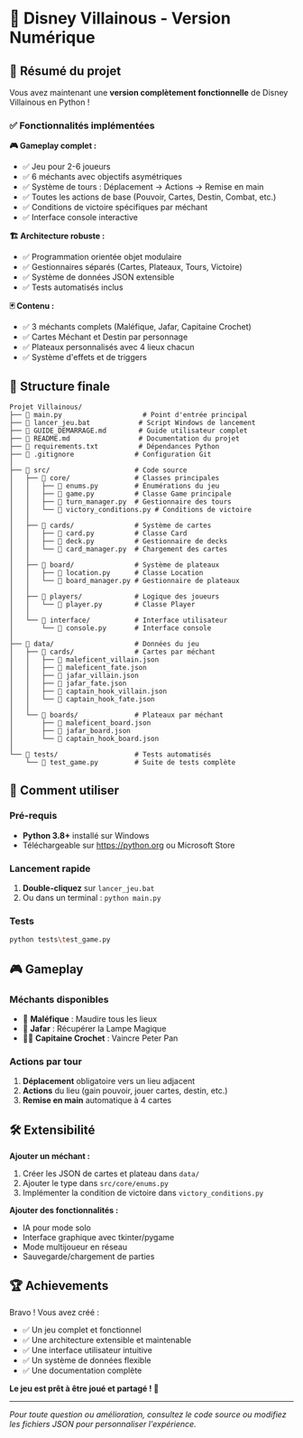 # 🏰 Disney Villainous - Version Numérique

## 🎯 Résumé du projet

Vous avez maintenant une **version complètement fonctionnelle** de Disney Villainous en Python ! 

### ✅ Fonctionnalités implémentées

**🎮 Gameplay complet :**
- ✅ Jeu pour 2-6 joueurs
- ✅ 6 méchants avec objectifs asymétriques
- ✅ Système de tours : Déplacement → Actions → Remise en main
- ✅ Toutes les actions de base (Pouvoir, Cartes, Destin, Combat, etc.)
- ✅ Conditions de victoire spécifiques par méchant
- ✅ Interface console interactive

**🏗️ Architecture robuste :**
- ✅ Programmation orientée objet modulaire
- ✅ Gestionnaires séparés (Cartes, Plateaux, Tours, Victoire)
- ✅ Système de données JSON extensible
- ✅ Tests automatisés inclus

**🃏 Contenu :**
- ✅ 3 méchants complets (Maléfique, Jafar, Capitaine Crochet)
- ✅ Cartes Méchant et Destin par personnage
- ✅ Plateaux personnalisés avec 4 lieux chacun
- ✅ Système d'effets et de triggers

## 📁 Structure finale

```
Projet Villainous/
├── 📄 main.py                    # Point d'entrée principal
├── 📄 lancer_jeu.bat            # Script Windows de lancement
├── 📄 GUIDE_DEMARRAGE.md        # Guide utilisateur complet
├── 📄 README.md                 # Documentation du projet
├── 📄 requirements.txt          # Dépendances Python
├── 📄 .gitignore               # Configuration Git
│
├── 📂 src/                     # Code source
│   ├── 📂 core/                # Classes principales
│   │   ├── 📄 enums.py         # Énumérations du jeu
│   │   ├── 📄 game.py          # Classe Game principale
│   │   ├── 📄 turn_manager.py  # Gestionnaire des tours
│   │   └── 📄 victory_conditions.py # Conditions de victoire
│   │
│   ├── 📂 cards/               # Système de cartes
│   │   ├── 📄 card.py          # Classe Card
│   │   ├── 📄 deck.py          # Gestionnaire de decks
│   │   └── 📄 card_manager.py  # Chargement des cartes
│   │
│   ├── 📂 board/               # Système de plateaux
│   │   ├── 📄 location.py      # Classe Location
│   │   └── 📄 board_manager.py # Gestionnaire de plateaux
│   │
│   ├── 📂 players/             # Logique des joueurs
│   │   └── 📄 player.py        # Classe Player
│   │
│   └── 📂 interface/           # Interface utilisateur
│       └── 📄 console.py       # Interface console
│
├── 📂 data/                    # Données du jeu
│   ├── 📂 cards/               # Cartes par méchant
│   │   ├── 📄 maleficent_villain.json
│   │   ├── 📄 maleficent_fate.json
│   │   ├── 📄 jafar_villain.json
│   │   ├── 📄 jafar_fate.json
│   │   ├── 📄 captain_hook_villain.json
│   │   └── 📄 captain_hook_fate.json
│   │
│   └── 📂 boards/              # Plateaux par méchant
│       ├── 📄 maleficent_board.json
│       ├── 📄 jafar_board.json
│       └── 📄 captain_hook_board.json
│
└── 📂 tests/                   # Tests automatisés
    └── 📄 test_game.py         # Suite de tests complète
```

## 🚀 Comment utiliser

### Pré-requis
- **Python 3.8+** installé sur Windows
- Téléchargeable sur https://python.org ou Microsoft Store

### Lancement rapide
1. **Double-cliquez** sur `lancer_jeu.bat` 
2. Ou dans un terminal : `python main.py`

### Tests
```bash
python tests\test_game.py
```

## 🎮 Gameplay

### Méchants disponibles
- 🔮 **Maléfique** : Maudire tous les lieux
- 🧞 **Jafar** : Récupérer la Lampe Magique
- 🏴‍☠️ **Capitaine Crochet** : Vaincre Peter Pan

### Actions par tour
1. **Déplacement** obligatoire vers un lieu adjacent
2. **Actions** du lieu (gain pouvoir, jouer cartes, destin, etc.)
3. **Remise en main** automatique à 4 cartes

## 🛠️ Extensibilité

**Ajouter un méchant :**
1. Créer les JSON de cartes et plateau dans `data/`
2. Ajouter le type dans `src/core/enums.py`
3. Implémenter la condition de victoire dans `victory_conditions.py`

**Ajouter des fonctionnalités :**
- IA pour mode solo
- Interface graphique avec tkinter/pygame
- Mode multijoueur en réseau
- Sauvegarde/chargement de parties

## 🏆 Achievements

Bravo ! Vous avez créé :
- ✅ Un jeu complet et fonctionnel
- ✅ Une architecture extensible et maintenable
- ✅ Une interface utilisateur intuitive
- ✅ Un système de données flexible
- ✅ Une documentation complète

**Le jeu est prêt à être joué et partagé ! 🎉**

---

*Pour toute question ou amélioration, consultez le code source ou modifiez les fichiers JSON pour personnaliser l'expérience.*